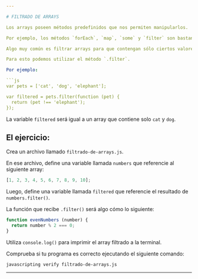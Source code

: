 ```yaml
---

# FILTRADO DE ARRAYS

Los arrays poseen métodos predefinidos que nos permiten manipularlos.

Por ejemplo, los métodos `forEach`, `map`, `some` y `filter` son bastante utilizados.

Algo muy común es filtrar arrays para que contengan sólo ciertos valores.

Para esto podemos utilizar el método `.filter`.

Por ejemplo:

```js
var pets = ['cat', 'dog', 'elephant'];

var filtered = pets.filter(function (pet) {
  return (pet !== 'elephant');
});
```

La variable `filtered` será igual a un array que contiene solo `cat` y `dog`.

## El ejercicio:

Crea un archivo llamado `filtrado-de-arrays.js`.

En ese archivo, define una variable llamada `numbers` que referencie al siguiente array:

```js
[1, 2, 3, 4, 5, 6, 7, 8, 9, 10];
```

Luego, define una variable llamada `filtered` que referencie el resultado de `numbers.filter()`.

La función que recibe `.filter()` será algo cómo lo siguiente:

```js
function evenNumbers (number) {
  return number % 2 === 0;
}
```

Utiliza `console.log()` para imprimir el array filtrado a la terminal.

Comprueba si tu programa es correcto ejecutando el siguiente comando:

`javascripting verify filtrado-de-arrays.js`

---
```

